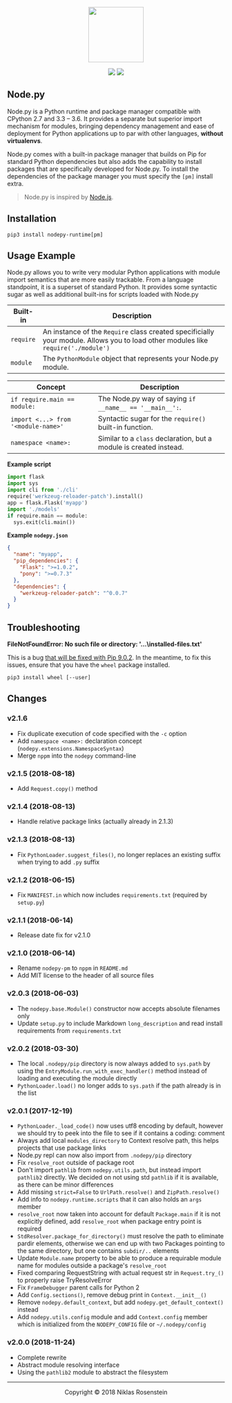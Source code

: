 <p align="center"><img src="https://i.imgur.com/fy4KZIW.png" height="128px"></p>
<p align="center">
  <img src="https://img.shields.io/badge/License-MIT-yellow.svg">
  <img src="https://travis-ci.org/nodepy/nodepy.svg?branch=develop">
</p>

## Node.py

Node.py is a Python runtime and package manager compatible with CPython 2.7
and 3.3 &ndash; 3.6. It provides a separate but superior import mechanism for
modules, bringing dependency management and ease of deployment for Python
applications up to par with other languages, **without virtualenvs**.

Node.py comes with a built-in package manager that builds on Pip for standard
Python dependencies but also adds the capability to install packages that are
specifically developed for Node.py. To install the dependencies of the
package manager you must specify the `[pm]` install extra.

> Node.py is inspired by [Node.js](https://nodejs.org).

## Installation

    pip3 install nodepy-runtime[pm]

## Usage Example

Node.py allows you to write very modular Python applications with module
import semantics that are more easily trackable. From a language standpoint,
it is a superset of standard Python. It provides some syntactic sugar as well
as additional built-ins for scripts loaded with Node.py

| Built-in | Description |
| -------- | ----------- |
| `require` | An instance of the `Require` class created specificially your module. Allows you to load other modules like `require('./module')` |
| `module` | The `PythonModule` object that represents your Node.py module. |

| Concept | Description |
| ------- | ----------- |
| `if require.main == module:` | The Node.py way of saying `if __name__ == '__main__':`. |
| `import <...> from '<module-name>'` | Syntactic sugar for the `require()` built-in function. |
| `namespace <name>:` | Similar to a `class` declaration, but a module is created instead. |

__Example script__

```python
import flask
import sys
import cli from './cli'
require('werkzeug-reloader-patch').install()
app = flask.Flask('myapp')
import './models'
if require.main == module:
  sys.exit(cli.main())
```

__Example `nodepy.json`__

```json
{
  "name": "myapp",
  "pip_dependencies": {
    "Flask": ">=1.0.2",
    "pony": ">=0.7.3"
  },
  "dependencies": {
    "werkzeug-reloader-patch": "^0.0.7"
  }
}
```

## Troubleshooting

__FileNotFoundError: No such file or directory: '...\\installed-files.txt'__

This is a bug [that will be fixed with Pip 9.0.2](https://github.com/pypa/pip/issues/373#issuecomment-302632300).
In the meantime, to fix this issues, ensure that you have the `wheel` package
installed.

    pip3 install wheel [--user]

## Changes

### v2.1.6

* Fix duplicate execution of code specified with the `-c` option
* Add `namespace <name>:` declaration concept (`nodepy.extensions.NamespaceSyntax`)
* Merge `nppm` into the `nodepy` command-line

### v2.1.5 (2018-08-18)

* Add `Request.copy()` method

### v2.1.4 (2018-08-13)

* Handle relative package links (actually already in 2.1.3)

### v2.1.3 (2018-08-13)

* Fix `PythonLoader.suggest_files()`, no longer replaces an existing suffix
  when trying to add `.py` suffix

### v2.1.2 (2018-06-15)

* Fix `MANIFEST.in` which now includes `requirements.txt` (required by `setup.py`)

### v2.1.1 (2018-06-14)

* Release date fix for v2.1.0

### v2.1.0 (2018-06-14)

* Rename `nodepy-pm` to `nppm` in `README.md`
* Add MIT license to the header of all source files

### v2.0.3 (2018-06-03)

* The `nodepy.base.Module()` constructor now accepts absolute filenames only
* Update `setup.py` to include Markdown `long_description` and read install
  requirements from `requirements.txt`

### v2.0.2 (2018-03-30)

* The local `.nodepy/pip` directory is now always added to `sys.path` by using
  the `EntryModule.run_with_exec_handler()` method instead of loading
  and executing the module directly
* `PythonLoader.load()` no longer adds to `sys.path` if the path already is
  in the list

### v2.0.1 (2017-12-19)

* `PythonLoader._load_code()` now uses utf8 encoding by default, however we
  should try to peek into the file to see if it contains a coding: comment
* Always add local `modules_directory` to Context resolve path, this helps
  projects that use package links
* Node.py repl can now also import from `.nodepy/pip` directory
* Fix `resolve_root` outside of package root
* Don't import `pathlib` from `nodepy.utils.path`, but instead import
  `pathlib2` directly. We decided on not using std `pathlib` if it is
  available, as there can be minor differences
* Add missing `strict=False` to `UrlPath.resolve()` and `ZipPath.resolve()`
* Add info to `nodepy.runtime.scripts` that it can also holds an `args` member
* `resolve_root` now taken into account for default `Package.main` if it is
  not explicitly defined, add `resolve_root` when package entry point is required
* `StdResolver.package_for_directory()` must resolve the path to eliminate
  pardir elements, otherwise we can end up with two Packages pointing to the
  same directory, but one contains `subdir/..` elements
* Update `Module.name` property to be able to produce a requirable module name
  for modules outside a package's `resolve_root`
* Fixed comparing RequestString with actual request str in `Request.try_()`
  to properly raise TryResolveError
* Fix `FrameDebugger` parent calls for Python 2
* Add `Config.sections()`, remove debug print in `Context.__init__()`
* Remove `nodepy.default_context`, but add `nodepy.get_default_context()` instead
* Add `nodepy.utils.config` module and add `Context.config` member which is
  initialized from the `NODEPY_CONFIG` file or `~/.nodepy/config`

### v2.0.0 (2018-11-24)

* Complete rewrite
* Abstract module resolving interface
* Using the `pathlib2` module to abstract the filesystem

---

<p align="center">Copyright &copy; 2018 Niklas Rosenstein</p>
